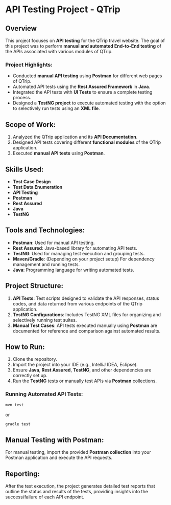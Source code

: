 # API Testing Project - QTrip

## Overview
This project focuses on **API testing** for the QTrip travel website. The goal of this project was to perform **manual and automated End-to-End testing** of the APIs associated with various modules of QTrip.

### Project Highlights:
- Conducted **manual API testing** using **Postman** for different web pages of QTrip.
- Automated API tests using the **Rest Assured Framework** in **Java**.
- Integrated the API tests with **UI Tests** to ensure a complete testing process.
- Designed a **TestNG project** to execute automated testing with the option to selectively run tests using an **XML file**.

## Scope of Work:
1. Analyzed the QTrip application and its **API Documentation**.
2. Designed API tests covering different **functional modules** of the QTrip application.
3. Executed **manual API tests** using **Postman**.

## Skills Used:
- **Test Case Design**
- **Test Data Enumeration**
- **API Testing**
- **Postman**
- **Rest Assured**
- **Java**
- **TestNG**

## Tools and Technologies:
- **Postman**: Used for manual API testing.
- **Rest Assured**: Java-based library for automating API tests.
- **TestNG**: Used for managing test execution and grouping tests.
- **Maven/Gradle**: (Depending on your project setup) For dependency management and running tests.
- **Java**: Programming language for writing automated tests.

## Project Structure:
1. **API Tests**: Test scripts designed to validate the API responses, status codes, and data returned from various endpoints of the QTrip application.
2. **TestNG Configurations**: Includes TestNG XML files for organizing and selectively running test suites.
3. **Manual Test Cases**: API tests executed manually using **Postman** are documented for reference and comparison against automated results.

## How to Run:
1. Clone the repository.
2. Import the project into your IDE (e.g., IntelliJ IDEA, Eclipse).
3. Ensure **Java**, **Rest Assured**, **TestNG**, and other dependencies are correctly set up.
4. Run the **TestNG** tests or manually test APIs via **Postman** collections.

### Running Automated API Tests:
```bash
mvn test
```
or
```bash
gradle test
```

## Manual Testing with Postman:
For manual testing, import the provided **Postman collection** into your Postman application and execute the API requests.

## Reporting:
After the test execution, the project generates detailed test reports that outline the status and results of the tests, providing insights into the success/failure of each API endpoint.
